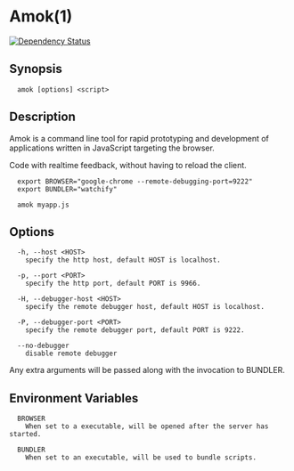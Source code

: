# Amok(1)
[![Dependency Status](https://img.shields.io/gratipay/caspervonb.svg)](https://gratipay.com/caspervonb/)

## Synopsis
```
  amok [options] <script>
```

## Description
Amok is a command line tool for rapid prototyping and development of applications
written in JavaScript targeting the browser.

Code with realtime feedback, without having to reload the client.

```
  export BROWSER="google-chrome --remote-debugging-port=9222"
  export BUNDLER="watchify"
  
  amok myapp.js
```

## Options
```
  -h, --host <HOST>
    specify the http host, default HOST is localhost.

  -p, --port <PORT>
    specify the http port, default PORT is 9966.

  -H, --debugger-host <HOST>
    specify the remote debugger host, default HOST is localhost.

  -P, --debugger-port <PORT>
    specify the remote debugger port, default PORT is 9222.
    
  --no-debugger
    disable remote debugger
```

Any extra arguments will be passed along with the invocation to BUNDLER.

## Environment Variables
```
  BROWSER
    When set to a executable, will be opened after the server has started.

  BUNDLER
    When set to an executable, will be used to bundle scripts.
```
